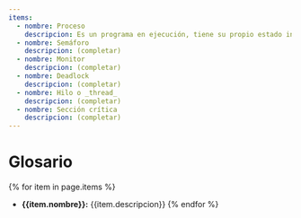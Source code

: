 ```yaml
---
items:
  - nombre: Proceso
    descripcion: Es un programa en ejecución, tiene su propio estado independiente del estado de cualquier otro programa incluidos los del sistema operativo. Va acompañado de recursos como archivos, memoria, etc. 
  - nombre: Semáforo
    descripcion: (completar)
  - nombre: Monitor
    descripcion: (completar)
  - nombre: Deadlock
    descripcion: (completar)
  - nombre: Hilo o _thread_
    descripcion: (completar)
  - nombre: Sección crítica
    descripcion: (completar)
---
```


# Glosario

{% for item in page.items %}
* **{{item.nombre}}:** {{item.descripcion}}
{% endfor %}
